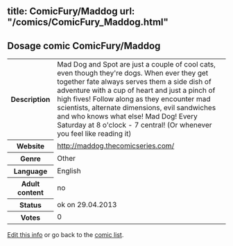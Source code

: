 title: ComicFury/Maddog
url: "/comics/ComicFury_Maddog.html"
---
Dosage comic ComicFury/Maddog
-----------------------------------------

<p id="msg"></p>
<script type="text/javascript">
if (window.location.search === '?edit_info_mail=sent_ok') {
  var elem = document.getElementById("msg");
  elem.innerHTML = 'Edited information sucessfully sent for review, which is usually done daily. Thanks!';
  elem.className = 'ok';
}
</script>
<table class="comicinfo">
<tr>
<th>Description</th><td>Mad Dog and Spot are just a couple of cool cats, even though they're dogs. When ever they get together fate always serves them a side dish of adventure with a cup of heart and just a pinch of high fives! Follow along as they encounter mad scientists, alternate dimensions, evil sandwiches and who knows what else! Mad Dog! Every Saturday at 8 o'clock - 7 central! (Or whenever you feel like reading it)</td>
</tr>
<tr>
<th>Website</th><td><a href="http://maddog.thecomicseries.com/">http://maddog.thecomicseries.com/</a></td>
</tr>
<tr>
<th>Genre</th><td>Other</td>
</tr>
<tr>
<th>Language</th><td>English</td>
</tr>
<tr>
<th>Adult content</th><td>no</td>
</tr>
<tr>
<th>Status</th><td>ok on 29.04.2013</td>
</tr>
<tr>
<th>Votes</th><td>0</td>
</tr>
</table>

[Edit this info](ComicFury_Maddog_edit.html) or go back to the [comic list](../comic-index.html).
